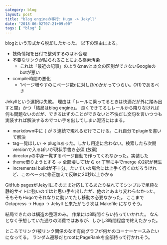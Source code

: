 ```yaml
---
category: blog
layout: post
title: "blog engineの移行: Hugo -> Jekyll"
date: "2018-06-02T07:21+09:00"
tags: [ "blog" ]
---
```


<!-- {% raw %} -->

blogという形式から脱却したかった。 以下の理由による。

-   技術情報を日付で整列するのは不合理
-   不要なリンクが貼られることによる検索汚染
    -   これは「最近の記事」のようなnavと本文の区別ができないGoogleのbotが悪い
-   compile時間の悪化
    -   1ページ増やすのにページ数$n$に対し$\Omega(n)$かかってつらい。$O(1)$であるべき

Jekyllという選択は失敗。
理由は「レールに乗ってるときは快適だが外に踏み出すと闇」かつ「結局はblog engine」。
良くできてるしレールから降りなければ何も問題ないのだが、できるはずのことができないと不快だし文句を言いつつも実装すれば解決するのでつい手を出してしまい泥沼にはまる。

-   markdown中に `{` が $3$ 連続で現れるだけでこける。これ自分でpluginを書いて解決
-   tag一覧ほしい -> pluginあった。しかし用途に合わない。検索したら次期versionで入るぽいが現状手書き必須 (放棄)
-   directoryの中身一覧するページ自動で作ってくれなかった。実装した
-   theme借りようとする -> 全部壊して1から or 丁寧に手でmerge の2択が発生
-   incremental buildが不十分。たいていの場合には上手く行くのだろうけれど、このページに修正加えて反映に20秒以上かかる

GitHub pagesがJekyllにそのまま対応してるあたり枯れててシンプルで単純な静的サイトに強いのではと思い手を出したが、他のとあまり変わらなかった。
そもそもHugoでそれなりに動いてたし移動の必要なかった。
ここまで Octopress $\to$ Hugo $\to$ Jekyll と来たがもう次は Makefile になりそう。

結局できたのは構造の整理のみ。
作業には8時間ぐらい持っていかれた。
なんとなく予想していた通りの消費ではあるが、しかし3時間程度で終えたかった。

ところでリンク/被リンク関係のなす有向グラフが何かのコーナーケースみたいになってる。
ランダム遷移だとrootにPageRankを全部持って行かれそう。

<!-- {% endraw %} -->
